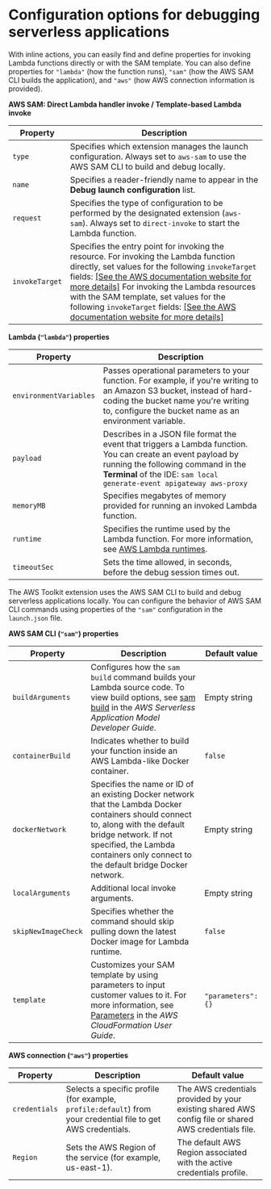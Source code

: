 # Configuration options for debugging serverless applications<a name="sam-debug-config-ref"></a>

With inline actions, you can easily find and define properties for invoking Lambda functions directly or with the SAM template\. You can also define properties for `"lambda"` \(how the function runs\), `"sam"` \(how the AWS SAM CLI builds the application\), and `"aws"` \(how AWS connection information is provided\)\. 


**AWS SAM: Direct Lambda handler invoke / Template\-based Lambda invoke**  

| Property | Description | 
| --- | --- | 
|  `type`  |  Specifies which extension manages the launch configuration\. Always set to `aws-sam` to use the AWS SAM CLI to build and debug locally\.  | 
|  `name`  |  Specifies a reader\-friendly name to appear in the **Debug launch configuration** list\.  | 
| `request` |  Specifies the type of configuration to be performed by the designated extension \(`aws-sam`\)\. Always set to `direct-invoke` to start the Lambda function\.  | 
|  `invokeTarget`  |  Specifies the entry point for invoking the resource\. For invoking the Lambda function directly, set values for the following `invokeTarget` fields:  [\[See the AWS documentation website for more details\]](http://docs.aws.amazon.com/cloud9/latest/user-guide/sam-debug-config-ref.html) For invoking the Lambda resources with the SAM template, set values for the following `invokeTarget` fields: [\[See the AWS documentation website for more details\]](http://docs.aws.amazon.com/cloud9/latest/user-guide/sam-debug-config-ref.html)  | 


**Lambda \(`"lambda"`\) properties**  

|  Property | Description | 
| --- | --- | 
|  `environmentVariables`  |  Passes operational parameters to your function\. For example, if you're writing to an Amazon S3 bucket, instead of hard\-coding the bucket name you're writing to, configure the bucket name as an environment variable\.   | 
| `payload` |  Describes in a JSON file format the event that triggers a Lambda function\. You can create an event payload by running the following command in the **Terminal** of the IDE: `sam local generate-event apigateway aws-proxy`  | 
|  `memoryMB`  |  Specifies megabytes of memory provided for running an invoked Lambda function\.  | 
| `runtime` |  Specifies the runtime used by the Lambda function\. For more information, see [AWS Lambda runtimes](https://docs.aws.amazon.com/lambda/latest/dg/lambda-runtimes.html)\.  | 
|  `timeoutSec`  |  Sets the time allowed, in seconds, before the debug session times out\.  | 

The AWS Toolkit extension uses the AWS SAM CLI to build and debug serverless applications locally\. You can configure the behavior of AWS SAM CLI commands using properties of the `"sam"` configuration in the `launch.json` file\.


**AWS SAM CLI \(`"sam"`\) properties**  

| Property |  Description  |  Default value  | 
| --- | --- | --- | 
|  `buildArguments`  | Configures how the `sam build` command builds your Lambda source code\. To view build options, see [sam build](https://docs.aws.amazon.com/serverless-application-model/latest/developerguide/sam-cli-command-reference-sam-build.html) in the *AWS Serverless Application Model Developer Guide*\. |  Empty string  | 
|  `containerBuild`  |  Indicates whether to build your function inside an AWS Lambda\-like Docker container\.   |  `false`  | 
|  `dockerNetwork`  |  Specifies the name or ID of an existing Docker network that the Lambda Docker containers should connect to, along with the default bridge network\. If not specified, the Lambda containers only connect to the default bridge Docker network\.   |  Empty string  | 
|  `localArguments`  |  Additional local invoke arguments\.  |  Empty string  | 
|  `skipNewImageCheck`  |  Specifies whether the command should skip pulling down the latest Docker image for Lambda runtime\.   |  `false`  | 
|  `template`  |  Customizes your SAM template by using parameters to input customer values to it\. For more information, see [Parameters](https://docs.aws.amazon.com/AWSCloudFormation/latest/UserGuide/parameters-section-structure.html) in the *AWS CloudFormation User Guide*\.  |  `"parameters":{}`  | 


**AWS connection \(`"aws"`\) properties**  

| Property | Description | Default value | 
| --- | --- | --- | 
| `credentials` |  Selects a specific profile \(for example, `profile:default`\) from your credential file to get AWS credentials\.   | The AWS credentials provided by your existing shared AWS config file or shared AWS credentials file\. | 
| `Region` |  Sets the AWS Region of the service \(for example, us\-east\-1\)\.  | The default AWS Region associated with the active credentials profile\.  | 